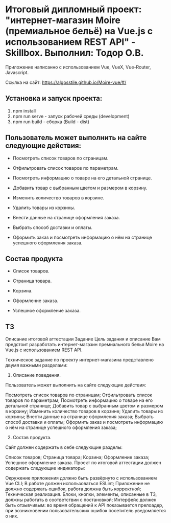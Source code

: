 # Итоговый дипломный проект: "интернет-магазин Moire (премиальное бельё) на Vue.js с использованием REST API" - Skillbox. Выполнил: Тодор О.В.


Приложение написанно с использованием Vue, VueX, Vue-Router, Javascript.

Ссылка на сайт: https://algosstile.github.io/Moire-vue/#/

## Установка и запуск проекта:

1. npm install
2. npm run serve - запуск рабочей среды (development)
3. npm run build - сборка (Build - dist)

## Пользователь может выполнить на сайте следующие действия: 

+ Посмотреть список товаров по страницам.

+ Отфильтровать список товаров по параметрам.

+ Посмотреть информацию о товаре на его детальной странице.

+ Добавить товар с выбранным цветом и размером в корзину.

+ Изменить количество товаров в корзине.

+ Удалить товары из корзины.

+ Внести данные на странице оформления заказа.

+ Выбрать способ доставки и оплаты.

+ Оформить заказ и посмотреть информацию о нём на странице успешного оформления заказа.

## Состав продукта

+ Список товаров.

+ Страница товара.

+ Корзина.

+ Оформление заказа.

+ Успешное оформление заказа.


## ТЗ

Описание итоговой аттестации
Задание 
Цель задания и описание
Вам предстоит разработать интернет-магазин премиального белья Moire на Vue.js с использованием REST API.

Техническое задание по проекту интернет-магазина представлено двумя важными разделами:

1. Описание поведения.

Пользователь может выполнить на сайте следующие действия:

Посмотреть список товаров по страницам;
Отфильтровать список товаров по параметрам;
Посмотреть информацию о товаре на его детальной странице;
Добавить товар с выбранным цветом и размером в корзину;
Изменить количество товаров в корзине;
Удалить товары из корзины;
Внести данные на странице оформления заказа;
Выбрать способ доставки и оплаты;
Оформить заказ и посмотреть информацию о нём на странице успешного оформления заказа;

2. Состав продукта.

Сайт должен содержать в себе следующие разделы:

Список товаров;
Страница товара;
Корзина;
Оформление заказа;
Успешное оформление заказа.
Проект по итоговой аттестации должен содержать следующие индикаторы:

Окружение приложения должно быть развёрнуто с использованием Vue CLI;
В работе должен использоваться ESLint;
Приложение не должно содержать ошибок, работа должна быть корректной;
Техническая реализация. Блоки, кнопки, элементы, описанные в ТЗ, должны работать в соответствии с постановкой;
Интерфейс должен быть отзывчивым: во время обращений к API показывается прелоадер, при возникновении пользовательских ошибок посетитель уведомляется о них.
